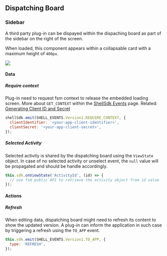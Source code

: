 ## Dispatching Board

### Sidebar

<!-- panels:start -->

<!-- div:left-panel -->

A third party plug-in can be dispayed within the dispaching board as part of the sidebar on the right of the screen.

When loaded, this component appears within a collapsable card with a maximum height of `400px`.

<!-- div:right-panel -->

<img src="fsm/dispatchBoard.png" />
<!-- panels:end -->

#### Data

<!-- panels:start -->

<!-- div:title-panel -->

##### Require context

<!-- div:left-panel -->

Plug-in need to request fsm context to release the embedded loading screen. More about `GET_CONTEXT` within the [ShellSdk Events](/events?id=require_context) page.
Related: [Generating Client ID and Secret](https://docs.coresystems.net/admin/account.html#wow7)
<!-- div:right-panel -->

```javascript
shellSdk.emit(SHELL_EVENTS.Version1.REQUIRE_CONTEXT, {
  clientIdentifier: '<your-app-client-identifier>',
  clientSecret: '<your-app-client-secret>',
});
```

<!-- panels:end -->

<!-- panels:start -->

<!-- div:title-panel -->

##### Selected Activity

<!-- div:left-panel -->

Selected activity is shared by the dispatching board using the `ViewState` object. In case of no selected activity or unselect event, the `null` value will be propagated and should be handle accordingly.

<!-- div:right-panel -->

```javascript
this.sdk.onViewState('ActivityId', (id) => {
  // use fsm public API to retrieve the activity object from id value
});
```

<!-- panels:end -->

#### Actions

<!-- panels:start -->

<!-- div:title-panel -->

##### Refresh

<!-- div:left-panel -->

When editing data, dispatching board might need to refresh its content to show the updated version. A plug-in can inform the application in such case by triggering a refresh using the `TO_APP` event.

<!-- div:right-panel -->

```javascript
this.sdk.emit(SHELL_EVENTS.Version1.TO_APP, {
  type: 'REFRESH',
});
```

<!-- panels:end -->
